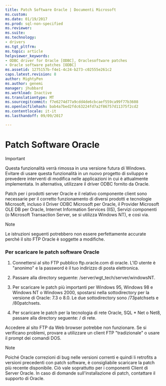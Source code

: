 ```yaml
---
title: Patch Software Oracle | Documenti Microsoft
ms.custom: 
ms.date: 01/19/2017
ms.prod: sql-non-specified
ms.reviewer: 
ms.suite: 
ms.technology:
- drivers
ms.tgt_pltfrm: 
ms.topic: article
helpviewer_keywords:
- ODBC driver for Oracle [ODBC], Oraclesoftware patches
- Oracle software patches [ODBC]
ms.assetid: 1275157b-f4e1-4c24-b273-c02555e261c2
caps.latest.revision: 8
author: MightyPen
ms.author: genemi
manager: jhubbard
ms.workload: Inactive
ms.translationtype: MT
ms.sourcegitcommit: f7e6274d77a9cdd4de6cbcaef559ca99f77b3608
ms.openlocfilehash: bab4a7bed2fdc63224fd7a2f86757d11375f2cd2
ms.contentlocale: it-it
ms.lasthandoff: 09/09/2017

---
```

# <a name="oracle-software-patches"></a>Patch Software Oracle
> [!IMPORTANT]  
>  Questa funzionalità verrà rimossa in una versione futura di Windows. Evitare di usare questa funzionalità in un nuovo progetto di sviluppo e prevedere interventi di modifica nelle applicazioni in cui è attualmente implementata. In alternativa, utilizzare il driver ODBC fornito da Oracle.  
  
 Patch per i prodotti server Oracle e il relativo componente client sono necessarie per il corretto funzionamento di diversi prodotti e tecnologie Microsoft, incluso il Driver ODBC Microsoft per Oracle, il Provider Microsoft OLE DB per Oracle, Internet Information Services (IIS), Servizi componenti (o Microsoft Transaction Server, se si utilizza Windows NT), e così via.  
  
> [!NOTE]  
>  Le istruzioni seguenti potrebbero non essere perfettamente accurate perché il sito FTP Oracle è soggette a modifiche.  
  
### <a name="to-download-the-oracle-software-patches"></a>Per scaricare le patch software Oracle  
  
1.  Connettersi al sito FTP pubblico ftp.oracle.com di oracle. L'ID utente è "anonimo" e la password è il tuo indirizzo di posta elettronica.  
  
2.  Passare alla directory seguente: /server/wgt_tech/server/windowsNT.  
  
3.  Per scaricare le patch più importanti per Windows 95, Windows 98 e Windows NT o Windows 2000, spostarsi nella sottodirectory per la versione di Oracle: 7.3 o 8.0. Le due sottodirectory sono /73patchsets e /80patchsets.  
  
4.  Per scaricare le patch per la tecnologia di rete Oracle, SQL * Net o Net8, passare alla directory seguente: / di rete.  
  
 Accedere al sito FTP da Web browser potrebbe non funzionare. Se si verificano problemi, provare a utilizzare un client FTP "tradizionale" o usare il prompt dei comandi DOS.  
  
> [!NOTE]  
>  Poiché Oracle correzioni di bug nelle versioni correnti e quindi li retrofits a versioni precedenti con patch software, è consigliabile scaricare la patch più recente disponibile. Ciò vale soprattutto per i componenti Client di Server Oracle. In caso di domande sull'installazione di patch, contattare il supporto di Oracle.

